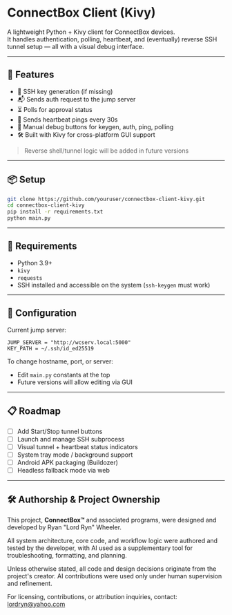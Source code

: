 # ConnectBox Client (Kivy)

A lightweight Python + Kivy client for ConnectBox devices.  
It handles authentication, polling, heartbeat, and (eventually) reverse SSH tunnel setup — all with a visual debug interface.

---

## 🎯 Features

- 🔐 SSH key generation (if missing)
- 📬 Sends auth request to the jump server
- ⏳ Polls for approval status
- 📡 Sends heartbeat pings every 30s
- 🧪 Manual debug buttons for keygen, auth, ping, polling
- 🛠 Built with Kivy for cross-platform GUI support

> Reverse shell/tunnel logic will be added in future versions

---

## 📦 Setup

```bash
git clone https://github.com/youruser/connectbox-client-kivy.git
cd connectbox-client-kivy
pip install -r requirements.txt
python main.py
```

---

## 🧰 Requirements

- Python 3.9+
- `kivy`
- `requests`
- SSH installed and accessible on the system (`ssh-keygen` must work)

---

## 🔧 Configuration

Current jump server:
```
JUMP_SERVER = "http://wcserv.local:5000"
KEY_PATH = ~/.ssh/id_ed25519
```

To change hostname, port, or server:
- Edit `main.py` constants at the top
- Future versions will allow editing via GUI

---

## 📋 Roadmap

- [ ] Add Start/Stop tunnel buttons
- [ ] Launch and manage SSH subprocess
- [ ] Visual tunnel + heartbeat status indicators
- [ ] System tray mode / background support
- [ ] Android APK packaging (Buildozer)
- [ ] Headless fallback mode via web

---

## 🛠️ Authorship & Project Ownership

This project, **ConnectBox™** and associated programs, were designed and developed by Ryan "Lord Ryn" Wheeler.

All system architecture, core code, and workflow logic were authored and tested by the developer, with AI used as a supplementary tool for troubleshooting, formatting, and planning.

Unless otherwise stated, all code and design decisions originate from the project's creator. AI contributions were used only under human supervision and refinement.

For licensing, contributions, or attribution inquiries, contact: lordryn@yahoo.com